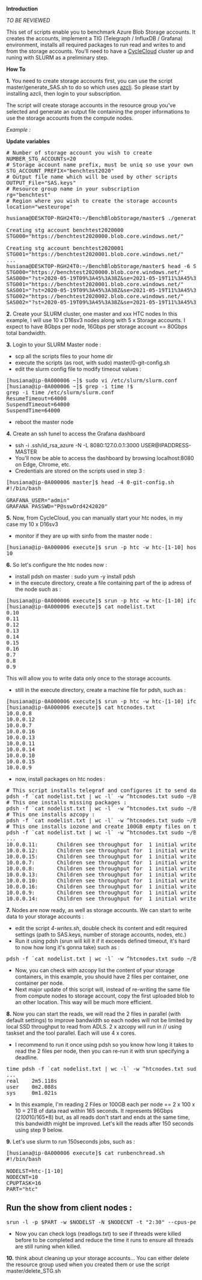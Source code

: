 
**Introduction**

*TO BE REVIEWED*

This set of scripts enable you to benchmark Azure Blob Storage accounts. It creates the accounts, implement a TIG (Telegraph / InfluxDB / Grafana) environment, installs all required packages to run read and writes to and from the storage accounts.
You'll need to have a [CycleCloud](https://docs.microsoft.com/en-us/azure/cyclecloud/?view=cyclecloud-7) cluster up and runing with SLURM as a preliminary step.

**How To**

**1.** You need to create storage accounts first, you can use the script master/generate_SAS.sh to do so which uses [azcli](https://docs.microsoft.com/en-us/cli/azure/install-azure-cli?view=azure-cli-latest). So please start by installing azcli, then login to your subscription.

The script will create storage accounts in the resource group you've selected and generate an output file containing the proper informations to use the storage accounts from the compute nodes.

*Example :*

**Update variables**
<pre>
# Number of storage account you wish to create
NUMBER_STG_ACCOUNTs=20
# Storage account name prefix, must be uniq so use your own
STG_ACCOUNT_PREFIX="benchtest2020"
# Output file name which will be used by other scripts
OUTPUT_File="SAS.keys"
# Resource group name in your subscription
rg="benchtest"
# Region where you wish to create the storage accounts
location="westeurope"
</pre>

<pre>
husiana@DESKTOP-RGH24T0:~/BenchBlobStorage/master$ ./generate_SAS.sh

Creating stg account benchtest2020000
STG000="https://benchtest2020000.blob.core.windows.net/"

Creating stg account benchtest2020001
STG001="https://benchtest2020001.blob.core.windows.net/"
...
husiana@DESKTOP-RGH24T0:~/BenchBlobStorage/master$ head -6 SAS.keys
STG000="https://benchtest2020000.blob.core.windows.net/"
SAS000="?st=2020-05-19T09%3A45%3A38Z&se=2021-05-19T11%3A45%3A38Z&sp=rwl&sv=2018-03-28&ss=b&srt=sco&sig=KGX79lEUiE1cSoPcq9FXcXX0WrDEXOTZEATFCmATC8U%3D"
STG001="https://benchtest2020001.blob.core.windows.net/"
SAS001="?st=2020-05-19T09%3A45%3A38Z&se=2021-05-19T11%3A45%3A38Z&sp=rwl&sv=2018-03-28&ss=b&srt=sco&sig=%2BTFyKOhJU%2BsAlWKVO3y5%2BUWQveX1sFnbnIpMb/gmcGQ%3D"
STG002="https://benchtest2020002.blob.core.windows.net/"
SAS002="?st=2020-05-19T09%3A45%3A38Z&se=2021-05-19T11%3A45%3A38Z&sp=rwl&sv=2018-03-28&ss=b&srt=sco&sig=pnsOACskJClqnr7u2Ao06w86zpeUeAp9YMHP57/fk3g%3D"
</pre>

**2.** Create your SLURM cluster, one master and xxx HTC nodes
	In this example, I will use 10 x D16sv3 nodes along with 5 x Storage accounts. I expect to have 8Gbps per node, 16Gbps per storage account == 80Gbps total bandwidth.

**3.** Login to your SLURM Master node :

- scp all the scripts files to your home dir
- execute the scripts (as root, with sudo) master/0-git-config.sh
- edit the slurm config file to modify timeout values :
<pre>
[husiana@ip-0A000006 ~]$ sudo vi /etc/slurm/slurm.conf
[husiana@ip-0A000006 ~]$ grep -i time !$
grep -i time /etc/slurm/slurm.conf
ResumeTimeout=64000
SuspendTimeout=64000
SuspendTime=64000
</pre>
- reboot the master node

**4.** Create an ssh tunel to access the Grafana dashboard

- ssh -i .ssh/id_rsa_azure -N -L 8080:127.0.0.1:3000 USER@IPADDRESS-MASTER
- You'll now be able to access the dashboard by browsing localhost:8080 on Edge, Chrome, etc.
- Credentials are stored on the scripts used in step 3 :
<pre>
[husiana@ip-0A000006 master]$ head -4 0-git-config.sh
#!/bin/bash

GRAFANA_USER="admin"
GRAFANA_PASSWD="P@sswOrd4242020"
</pre>

**5.** Now, from CycleCloud, you can manually start your htc nodes, in my case my 10 x D16sv3

- monitor if they are up with sinfo from the master node :
<pre>
[husiana@ip-0A000006 execute]$ srun -p htc -w htc-[1-10] hostname | wc -l
10
</pre>

**6.** So let's configure the htc nodes now :

- install pdsh on master : sudo yum -y install pdsh
- in the execute directory, create a file containing part of the ip adress of the node such as :
<pre>
[husiana@ip-0A000006 execute]$ srun -p htc -w htc-[1-10] ifconfig eth0 | awk '{if ($0 ~ /inet /) {print $2}}' | cut -d "." -f 3,4 | sort -n > nodelist.txt
[husiana@ip-0A000006 execute]$ cat nodelist.txt
0.10
0.11
0.12
0.13
0.14
0.15
0.16
0.7
0.8
0.9
</pre>

This will allow you to write data only once to the storage accounts.

- still in the execute directory, create a machine file for pdsh, such as :
<pre>
[husiana@ip-0A000006 execute]$ srun -p htc -w htc-[1-10] ifconfig eth0 | awk '{if ($0 ~ /inet /) {print $2}}' > htcnodes.txt
[husiana@ip-0A000006 execute]$ cat htcnodes.txt
10.0.0.8
10.0.0.12
10.0.0.7
10.0.0.16
10.0.0.13
10.0.0.11
10.0.0.14
10.0.0.10
10.0.0.15
10.0.0.9
</pre>

- now, install packages on htc nodes :
<pre>
# This script installs telegraf and configures it to send data to the InfluxDB database runing on master node :
pdsh -f `cat nodelist.txt | wc -l` -w ^htcnodes.txt sudo ~/BenchBlobStorage/execute/0-telegraf.sh
# This one installs missing packages :
pdsh -f `cat nodelist.txt | wc -l` -w ^htcnodes.txt sudo ~/BenchBlobStorage/execute/1-pkg_install.sh
# This one installs azcopy :
pdsh -f `cat nodelist.txt | wc -l` -w ^htcnodes.txt sudo ~/BenchBlobStorage/execute/2-azcopy.sh
# This one installs iozone and create 100GB empty files on the /mnt/resource directory (so takes longer to run), you can start to monitor nodes activity on grafana :
pdsh -f `cat nodelist.txt | wc -l` -w ^htcnodes.txt sudo ~/BenchBlobStorage/execute/3-iozone.sh
...
10.0.0.11:      Children see throughput for  1 initial writers  =  302980.50 kB/sec
10.0.0.12:      Children see throughput for  1 initial writers  =  302805.03 kB/sec
10.0.0.15:      Children see throughput for  1 initial writers  =  303576.34 kB/sec
10.0.0.7:       Children see throughput for  1 initial writers  =  302753.22 kB/sec
10.0.0.8:       Children see throughput for  1 initial writers  =  302846.19 kB/sec
10.0.0.13:      Children see throughput for  1 initial writers  =  302646.16 kB/sec
10.0.0.10:      Children see throughput for  1 initial writers  =  302665.62 kB/sec
10.0.0.16:      Children see throughput for  1 initial writers  =  302399.16 kB/sec
10.0.0.9:       Children see throughput for  1 initial writers  =  302877.12 kB/sec
10.0.0.14:      Children see throughput for  1 initial writers  =  302542.88 kB/sec
</pre>

**7.** Nodes are now ready, as well as storage accounts. We can start to write data to your storage accounts :

- edit the script *4-writes.sh*, double check its content and edit required settings (path to SAS.keys, number of storage accounts, nodes, etc.)
- Run it using pdsh (srun will kill it if it exceeds defined timeout, it's hard to now how long it's gonna take) such as :
<pre>
pdsh -f `cat nodelist.txt | wc -l` -w ^htcnodes.txt sudo ~/BenchBlobStorage/execute/4-writes.sh
</pre>
- Now, you can check with azcopy list the content of your storage containers, in this example, you should have 2 files per container, one container per node.
- Next major update of this script will, instead of re-writing the same file from compute nodes to storage account, copy the first uploaded blob to an other location. This way will be much more efficient.

**8.** Now you can start the reads, we will read the 2 files in parallel (with default settings) to improve bandwidth so each nodes will not be limited by local SSD throughput to read from ADLS. 2 x azcopy will run in // using taskset and the tool parallel. Each will use 4 x cores.
- I recommend to run it once using pdsh so you know how long it takes to read the 2 files per node, then you can re-run it with srun specifying a deadline.
<pre>
time pdsh -f `cat nodelist.txt | wc -l` -w ^htcnodes.txt sudo ~/BenchBlobStorage/execute/5-reads.sh
...
real    2m5.118s
user    0m2.088s
sys     0m1.021s
</pre>

- In this example, I'm reading 2 Files or 100GB each per node == 2 x 100 x 10 = 2TB of data read within 165 seconds. It represents 96Gbps (2*100*10/165*8) but, as all reads don't start and ends at the same time, this bandwidth might be improved. Let's kill the reads after 150 seconds using step 9 below.

**9.** Let's use slurm to run 150seconds jobs, such as :

<pre>
[husiana@ip-0A000006 execute]$ cat runbenchread.sh
#!/bin/bash

NODELST=htc-[1-10]
NODECNT=10
CPUPTASK=16
PART="htc"
</pre>

## Run the show from client nodes :
<pre>
srun -l -p $PART -w $NODELST -N $NODECNT -t "2:30" --cpus-per-task $CPUPTASK -o ~/BenchBlobStorage/execute/logs/readlogs.txt sudo ~/BenchBlobStorage/execute/5-reads.sh
</pre>

- Now you can check logs (readlogs.txt) to see if threads were killed before to be completed and reduce the time it runs to ensure all threads are still runing when killed. 

**10.** think about cleaning up your storage accounts... You can either delete the resource group used when you created them or use the script master/delete_STG.sh

